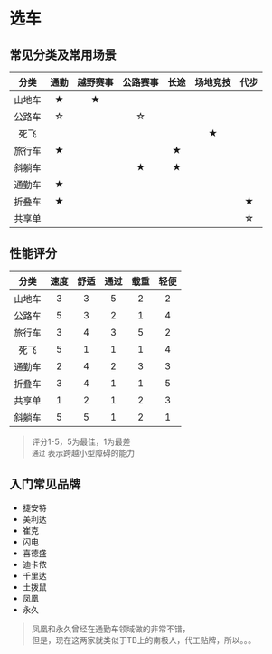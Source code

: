 # 选车

## 常见分类及常用场景
|  分类  | 通勤  | 越野赛事 | 公路赛事 | 长途  | 场地竞技 | 代步  |
| :----: | :---: | :------: | :------: | :---: | :------: | :---: |
| 山地车 |   ★   |    ★     |          |       |          |       |
| 公路车 |   ☆   |          |    ☆     |       |          |       |
|  死飞  |       |          |          |       |    ★     |       |
| 旅行车 |   ★   |          |          |   ★   |          |       |
| 斜躺车 |       |          |    ★     |   ★   |          |       |
| 通勤车 |   ★   |          |          |       |          |       |
| 折叠车 |   ★   |          |          |       |          |   ★   |
| 共享单 |       |          |          |       |          |   ☆   |





## 性能评分

|  分类  | 速度  | 舒适  | 通过  | 载重  | 轻便  |
| :----: | :---: | :---: | :---: | :---: | :---: |
| 山地车 |   3   |   3   |   5   |   2   |   2   |
| 公路车 |   5   |   3   |   2   |   1   |   4   |
| 旅行车 |   3   |   4   |   3   |   5   |   2   |
|  死飞  |   5   |   1   |   1   |   1   |   4   |
| 通勤车 |   2   |   4   |   2   |   3   |   3   |
| 折叠车 |   3   |   4   |   1   |   1   |   5   |
| 共享单 |   1   |   2   |   1   |   2   |   3   |
| 斜躺车 |   5   |   5   |   1   |   2   |   1   |

> 评分1-5，5为最佳，1为最差  
> `通过` 表示跨越小型障碍的能力


## 入门常见品牌

- 捷安特
- 美利达
- 崔克
- 闪电
- 喜德盛
- 迪卡侬
- 千里达
- 土拨鼠
- 凤凰
- 永久


> 凤凰和永久曾经在通勤车领域做的非常不错，  
> 但是，现在这两家就类似于TB上的南极人，代工贴牌，所以。。。